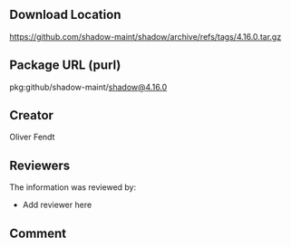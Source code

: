 ## Download Location

https://github.com/shadow-maint/shadow/archive/refs/tags/4.16.0.tar.gz

## Package URL (purl)

pkg:github/shadow-maint/shadow@4.16.0

## Creator

Oliver Fendt

## Reviewers

The information was reviewed by:

* Add reviewer here

## Comment

